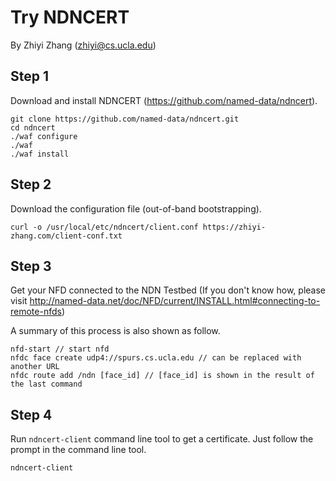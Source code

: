 Try NDNCERT
============

By Zhiyi Zhang (zhiyi@cs.ucla.edu)

Step 1
------
Download and install NDNCERT (https://github.com/named-data/ndncert).

```
git clone https://github.com/named-data/ndncert.git
cd ndncert
./waf configure
./waf
./waf install
```

Step 2
------

Download the configuration file (out-of-band bootstrapping).

```
curl -o /usr/local/etc/ndncert/client.conf https://zhiyi-zhang.com/client-conf.txt
```

Step 3
------

Get your NFD connected to the NDN Testbed (If you don't know how, please visit http://named-data.net/doc/NFD/current/INSTALL.html#connecting-to-remote-nfds)

A summary of this process is also shown as follow.
```
nfd-start // start nfd
nfdc face create udp4://spurs.cs.ucla.edu // can be replaced with another URL
nfdc route add /ndn [face_id] // [face_id] is shown in the result of the last command
```

Step 4
------

Run `ndncert-client` command line tool to get a certificate.
Just follow the prompt in the command line tool.

```
ndncert-client
```